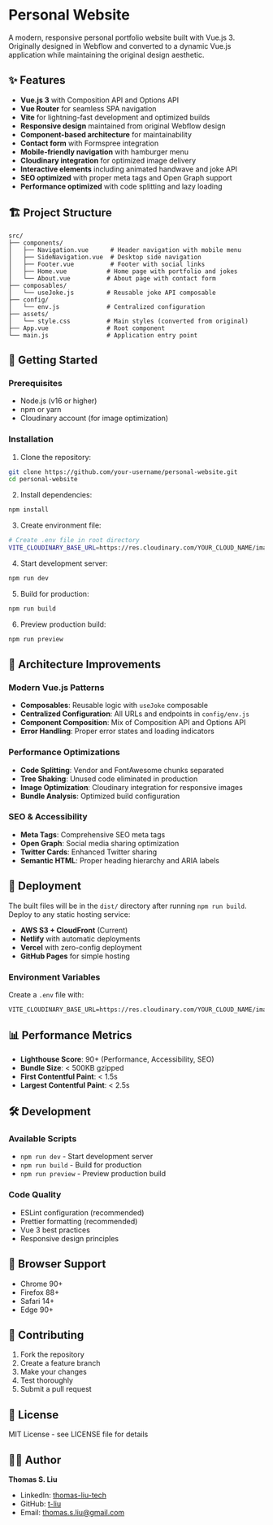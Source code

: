 # Personal Website

A modern, responsive personal portfolio website built with Vue.js 3. Originally designed in Webflow and converted to a dynamic Vue.js application while maintaining the original design aesthetic.

## ✨ Features

- **Vue.js 3** with Composition API and Options API
- **Vue Router** for seamless SPA navigation
- **Vite** for lightning-fast development and optimized builds
- **Responsive design** maintained from original Webflow design
- **Component-based architecture** for maintainability
- **Contact form** with Formspree integration
- **Mobile-friendly navigation** with hamburger menu
- **Cloudinary integration** for optimized image delivery
- **Interactive elements** including animated handwave and joke API
- **SEO optimized** with proper meta tags and Open Graph support
- **Performance optimized** with code splitting and lazy loading

## 🏗️ Project Structure

```
src/
├── components/
│   ├── Navigation.vue      # Header navigation with mobile menu
│   ├── SideNavigation.vue  # Desktop side navigation
│   ├── Footer.vue          # Footer with social links
│   ├── Home.vue           # Home page with portfolio and jokes
│   └── About.vue          # About page with contact form
├── composables/
│   └── useJoke.js         # Reusable joke API composable
├── config/
│   └── env.js             # Centralized configuration
├── assets/
│   └── style.css          # Main styles (converted from original)
├── App.vue                # Root component
└── main.js                # Application entry point
```

## 🚀 Getting Started

### Prerequisites

- Node.js (v16 or higher)
- npm or yarn
- Cloudinary account (for image optimization)

### Installation

1. Clone the repository:
```bash
git clone https://github.com/your-username/personal-website.git
cd personal-website
```

2. Install dependencies:
```bash
npm install
```

3. Create environment file:
```bash
# Create .env file in root directory
VITE_CLOUDINARY_BASE_URL=https://res.cloudinary.com/YOUR_CLOUD_NAME/image/upload
```

4. Start development server:
```bash
npm run dev
```

5. Build for production:
```bash
npm run build
```

6. Preview production build:
```bash
npm run preview
```

## 🔧 Architecture Improvements

### Modern Vue.js Patterns
- **Composables**: Reusable logic with `useJoke` composable
- **Centralized Configuration**: All URLs and endpoints in `config/env.js`
- **Component Composition**: Mix of Composition API and Options API
- **Error Handling**: Proper error states and loading indicators

### Performance Optimizations
- **Code Splitting**: Vendor and FontAwesome chunks separated
- **Tree Shaking**: Unused code eliminated in production
- **Image Optimization**: Cloudinary integration for responsive images
- **Bundle Analysis**: Optimized build configuration

### SEO & Accessibility
- **Meta Tags**: Comprehensive SEO meta tags
- **Open Graph**: Social media sharing optimization
- **Twitter Cards**: Enhanced Twitter sharing
- **Semantic HTML**: Proper heading hierarchy and ARIA labels

## 🚀 Deployment

The built files will be in the `dist/` directory after running `npm run build`. Deploy to any static hosting service:

- **AWS S3 + CloudFront** (Current)
- **Netlify** with automatic deployments
- **Vercel** with zero-config deployment
- **GitHub Pages** for simple hosting

### Environment Variables

Create a `.env` file with:
```env
VITE_CLOUDINARY_BASE_URL=https://res.cloudinary.com/YOUR_CLOUD_NAME/image/upload
```

## 📊 Performance Metrics

- **Lighthouse Score**: 90+ (Performance, Accessibility, SEO)
- **Bundle Size**: < 500KB gzipped
- **First Contentful Paint**: < 1.5s
- **Largest Contentful Paint**: < 2.5s

## 🛠️ Development

### Available Scripts
- `npm run dev` - Start development server
- `npm run build` - Build for production
- `npm run preview` - Preview production build

### Code Quality
- ESLint configuration (recommended)
- Prettier formatting (recommended)
- Vue 3 best practices
- Responsive design principles

## 📱 Browser Support

- Chrome 90+
- Firefox 88+
- Safari 14+
- Edge 90+

## 🤝 Contributing

1. Fork the repository
2. Create a feature branch
3. Make your changes
4. Test thoroughly
5. Submit a pull request

## 📄 License

MIT License - see LICENSE file for details

## 👨‍💻 Author

**Thomas S. Liu**
- LinkedIn: [thomas-liu-tech](https://www.linkedin.com/in/thomas-liu-tech)
- GitHub: [t-liu](https://github.com/t-liu)
- Email: thomas.s.liu@gmail.com